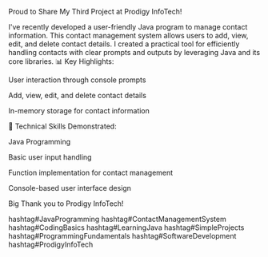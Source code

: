 Proud to Share My Third Project at Prodigy InfoTech! 


I've recently developed a user-friendly Java program to manage contact information. This contact management system allows users to add, view, edit, and delete contact details. I created a practical tool for efficiently handling contacts with clear prompts and outputs by leveraging Java and its core libraries.
📊 Key Highlights:


User interaction through console prompts

Add, view, edit, and delete contact details

In-memory storage for contact information


🔧 Technical Skills Demonstrated:

Java Programming

Basic user input handling

Function implementation for contact management

Console-based user interface design

Big Thank you to Prodigy InfoTech!


hashtag#JavaProgramming hashtag#ContactManagementSystem hashtag#CodingBasics hashtag#LearningJava hashtag#SimpleProjects hashtag#ProgrammingFundamentals hashtag#SoftwareDevelopment hashtag#ProdigyInfoTech
